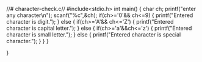 //# character-check.c//
#include<stdio.h>
int main()
{
    char ch;
    printf("enter any character\n");
    scanf("%c",&ch);
    if(ch>='0'&& ch<=9)
    {
        printf("Entered character is digit.");
    }
    else
    {
        if(ch>='A'&& ch<='Z')
        {
            printf("Entered character is capital letter.");
        }
        else
        {
            if(ch>='a'&&ch<='z')
            {
                printf("Entered character is small letter.");
            }
            else
            {
                printf("Entered character is special character.");
            }
        }
    }

}
